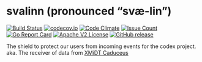 # svalinn (pronounced “svæ-lin”)

[![Build Status](https://travis-ci.org/Comcast/codex-svalinn.svg?branch=master)](https://travis-ci.org/Comcast/codex-svalinn)
[![codecov.io](http://codecov.io/github/Comcast/codex-svalinn/coverage.svg?branch=master)](http://codecov.io/github/Comcast/codex-svalinn?branch=master)
[![Code Climate](https://codeclimate.com/github/Comcast/codex-svalinn/badges/gpa.svg)](https://codeclimate.com/github/Comcast/codex-svalinn)
[![Issue Count](https://codeclimate.com/github/Comcast/codex-svalinn/badges/issue_count.svg)](https://codeclimate.com/github/Comcast/codex-svalinn)
[![Go Report Card](https://goreportcard.com/badge/github.com/Comcast/codex-svalinn)](https://goreportcard.com/report/github.com/Comcast/codex-svalinn)
[![Apache V2 License](http://img.shields.io/badge/license-Apache%20V2-blue.svg)](https://github.com/Comcast/codex-svalinn/blob/master/LICENSE)
[![GitHub release](https://img.shields.io/github/release/Comcast/codex-svalinn.svg)](CHANGELOG.md)


The shield to protect our users from incoming events for the codex project.
aka. The receiver of data from [XMiDT Caduceus](https://github.com/Comcast/caduceus)
